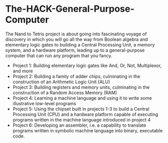 # The-HACK-General-Purpose-Computer

The Nand to Tetris project is about going into fascinating voyage of discovery in which you will go all the way from Boolean algebra and elementary logic gates to building a Central Processing Unit, a memory system, and a hardware platform, leading up to a general-purpose computer that can run any program that you fancy. 

* Project 1: Building elementary logic gates like And, Or, Not, Multiplexor, and more 
* Project 2: Building a family of adder chips, culminating in the construction of an Arithmetic Logic Unit (ALU)  
* Project 3: Building registers and memory units, culminating in the construction of a Random Access Memory (RAM)  
* Project 4: Learning a machine language and using it to write some illustrative low-level programs 
* Project 5: Using the chipset built in projects 1-3 to build a Central Processing Unit (CPU) and a hardware platform capable of executing programs written in the machine language introduced in project 4
* Project 6: Developing an assembler, i.e. a capability to translate programs written in symbolic machine language into binary, executable code.
